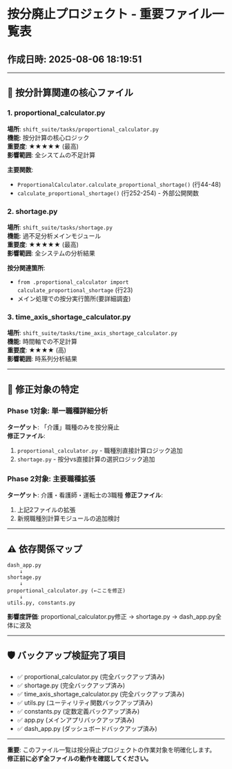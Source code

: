 # 按分廃止プロジェクト - 重要ファイル一覧表

## 作成日時: 2025-08-06 18:19:51

---

## 🎯 按分計算関連の核心ファイル

### 1. proportional_calculator.py
**場所**: `shift_suite/tasks/proportional_calculator.py`  
**機能**: 按分計算の核心ロジック  
**重要度**: ★★★★★ (最高)  
**影響範囲**: 全シスてムの不足計算

**主要関数**:
- `ProportionalCalculator.calculate_proportional_shortage()` (行44-48)
- `calculate_proportional_shortage()` (行252-254) - 外部公開関数

### 2. shortage.py  
**場所**: `shift_suite/tasks/shortage.py`  
**機能**: 過不足分析メインモジュール  
**重要度**: ★★★★★ (最高)  
**影響範囲**: 全システムの分析結果

**按分関連箇所**:
- `from .proportional_calculator import calculate_proportional_shortage` (行23)
- メイン処理での按分実行箇所(要詳細調査)

### 3. time_axis_shortage_calculator.py
**場所**: `shift_suite/tasks/time_axis_shortage_calculator.py`  
**機能**: 時間軸での不足計算  
**重要度**: ★★★★ (高)  
**影響範囲**: 時系列分析結果

---

## 🔄 修正対象の特定

### Phase 1対象: 単一職種詳細分析
**ターゲット**: 「介護」職種のみを按分廃止  
**修正ファイル**: 
1. `proportional_calculator.py` - 職種別直接計算ロジック追加
2. `shortage.py` - 按分vs直接計算の選択ロジック追加

### Phase 2対象: 主要職種拡張  
**ターゲット**: 介護・看護師・運転士の3職種
**修正ファイル**: 
1. 上記2ファイルの拡張
2. 新規職種別計算モジュールの追加検討

---

## ⚠️ 依存関係マップ

```
dash_app.py
    ↓ 
shortage.py  
    ↓
proportional_calculator.py (←ここを修正)
    ↓
utils.py, constants.py
```

**影響度評価**: proportional_calculator.py修正 → shortage.py → dash_app.py全体に波及

---

## 🛡️ バックアップ検証完了項目

- ✅ proportional_calculator.py (完全バックアップ済み)
- ✅ shortage.py (完全バックアップ済み) 
- ✅ time_axis_shortage_calculator.py (完全バックアップ済み)
- ✅ utils.py (ユーティリティ関数バックアップ済み)
- ✅ constants.py (定数定義バックアップ済み)
- ✅ app.py (メインアプリバックアップ済み)
- ✅ dash_app.py (ダッシュボードバックアップ済み)

---

**重要**: このファイル一覧は按分廃止プロジェクトの作業対象を明確化します。  
**修正前に必ず全ファイルの動作を確認してください。**